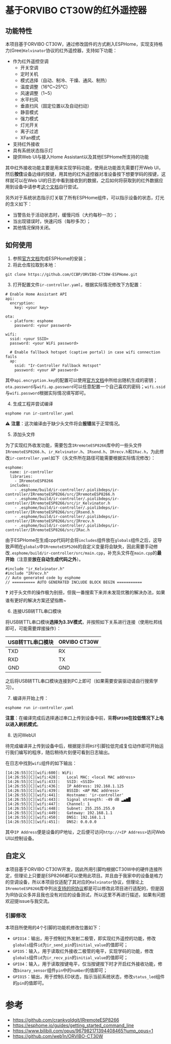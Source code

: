 # 基于ORVIBO CT30W的红外遥控器

## 功能特性

本项目基于ORVIBO CT30W，通过修改固件的方式刷入ESPHome，实现支持格力(Gree)`Kelvinator`协议的红外遥控器，支持如下功能：

- 作为红外遥控空调
    - 开关空调
    - 定时关机
    - 模式选择（自动、制冷、干燥、通风、制热）
    - 温度调整（16℃~25℃）
    - 风速调整（1~5）
    - 水平扫风
    - 垂直扫风（固定位置以及自动扫动）
    - 静音模式
    - 强力模式
    - 灯光开关
    - 离子过滤
    - XFan模式
- 支持红外接收
- 具有系统状态指示灯
- 提供Web UI与接入Home Assistant以及其他ESPHome所支持的功能

其中红外接收功能主要是用来实现学码功能，使用此功能首先需要打开Web UI，然后**按住**设备边缘的按键，用其他的红外遥控器对准设备按下想要学码的按键，这样就可以在Web UI的日志中看到接收到的数据，之后如何将获取到的红外数据应用到设备中请参考[这个文档](https://github.com/crankyoldgit/IRremoteESP8266/wiki/Adding-support-for-a-new-AC-protocol#a-note-on-collecting-data)自行尝试。

另外对于系统状态指示灯关联了所有ESPHome组件，可以指示设备的状态，灯光的含义如下：

- 当警告处于活动状态时，缓慢闪烁（大约每秒一次）；
- 当出现错误时，快速闪烁（每秒多次）；
- 其他情况保持关闭。

## 如何使用

1. 参照[官方文档](https://esphome.io/guides/installing_esphome)完成ESPHome的安装；
2. 将此仓库拉取到本地：

```
git clone https://github.com/CCBP/ORVIBO-CT30W-ESPHome.git
```

3. 打开配置文件`ir-controller.yaml`，根据实际情况修改下方配置：

```
# Enable Home Assistant API
api:
  encryption:
    key: <your key>

ota:
  - platform: esphome
    password: <your password>

wifi:
  ssid: <your SSID>
  password: <your WiFi password>

  # Enable fallback hotspot (captive portal) in case wifi connection fails
  ap:
    ssid: "Ir-Controller Fallback Hotspot"
    password: <your AP password>
```

其中`api.encryption.key`的配置可以使用[官方文档](https://esphome.io/components/api.html#configuration-variables)中所给出随机生成的密钥；`ota.password`与`wifi.ap.password`可以任意配置一个自己喜欢的密码；`wifi.ssid`与`wifi.password`根据实际情况填写即可。

4. 生成工程并尝试编译

```
esphome run ir-controller.yaml
```

:warning: **注意**：这次编译由于缺少头文件将会**报错**属于正常情况。

5. 添加头文件

为了实现红外收发功能，需要包含`IRremoteESP8266`库中的一些头文件`IRremoteESP8266.h`、`ir_Kelvinator.h`、`IRsend.h`、`IRrecv.h`和`IRac.h`，为此修改`ir-controller.yaml`如下（头文件所在路径可能需要根据实际情况修改）：

```
esphome:
  name: ir-controller
  libraries:
    - IRremoteESP8266
  includes:
    - .esphome/build/ir-controller/.piolibdeps/ir-controller/IRremoteESP8266/src/IRremoteESP8266.h
    - .esphome/build/ir-controller/.piolibdeps/ir-controller/IRremoteESP8266/src/ir_Kelvinator.h
    - .esphome/build/ir-controller/.piolibdeps/ir-controller/IRremoteESP8266/src/IRsend.h
    - .esphome/build/ir-controller/.piolibdeps/ir-controller/IRremoteESP8266/src/IRrecv.h
    - .esphome/build/ir-controller/.piolibdeps/ir-controller/IRremoteESP8266/src/IRac.h
```

由于ESPHome在生成cpp代码时会将`includes`组件放在`globals`组件之后，这导致声明在`globals`中`IRremoteESP5266`的自定义变量将会缺失，因此需要手动修改`.esphome/build/ir-controller/src/main.cpp`，补充头文件在`main.cpp`的**最开始**（注意要**放在自动生成代码之外**）。

```
#include "ir_Kelvinator.h"
#include "IRrecv.h"
// Auto generated code by esphome
// ========== AUTO GENERATED INCLUDE BLOCK BEGIN ===========
```

:question: 对于头文件的操作极为别扭，但我一番搜索下来并未发现优雅的解决办法，如果谁有更好的解决方案还望指教~

6. 连接USB转TTL串口模块

将USB转TTL串口模块**选择为3.3V模式**，并按照如下关系进行连接（使用杜邦线即可，可能需要焊接操作）：

| USB转TTL串口模块 | ORVIBO CT30W |
|------------------|--------------|
|TXD               |RX            |
|RXD               |TX            |
|GND               |GND           |

之后将USB转TTL串口模块连接到PC上即可（如果需要安装驱动请自行搜索学习）。

7. 编译并开始上传：

```
esphome run ir-controller.yaml
```

**注意**：在编译完成后选择通过串口上传到设备中前，需**将`GPIO0`在拉低情况下上电以进入刷机模式**。

8. 访问WebUI

待完成编译并上传到设备中后，根据提示将`RST`引脚拉低完成复位动作即可开始运行我们编写的程序，随后稍待片刻便可看到日志输出。

在日志中找到`wifi`组件的如下输出：

```
[14:26:55][C][wifi:600]: WiFi:
[14:26:55][C][wifi:428]:   Local MAC: <local MAC address>
[14:26:55][C][wifi:433]:   SSID: <SSID>
[14:26:55][C][wifi:436]:   IP Address: 192.168.1.125
[14:26:55][C][wifi:439]:   BSSID: <AP MAC address>
[14:26:55][C][wifi:441]:   Hostname: 'ir-controller'
[14:26:55][C][wifi:443]:   Signal strength: -49 dB ▂▄▆█
[14:26:55][C][wifi:447]:   Channel: 1
[14:26:55][C][wifi:448]:   Subnet: 255.255.255.0
[14:26:55][C][wifi:449]:   Gateway: 192.168.1.1
[14:26:55][C][wifi:450]:   DNS1: 192.168.1.1
[14:26:55][C][wifi:451]:   DNS2: 0.0.0.0
```

其中`IP Address`便是设备的IP地址，之后便可访问`http://<IP Address>`访问Web UI以控制设备。

## 自定义

本项目基于ORVIBO CT30W开发，因此所用引脚均根据CT30W中的硬件连接所定，但理论上只要是ESP8266都可以使用此项目。并且由于我家中的设备是格力的空调设备，所以本项目仅适配了其对应的`Kelvinator`协议，但理论上`IRremoteESP8266`库中列出[支持的IR协议](https://github.com/crankyoldgit/IRremoteESP8266/blob/master/SupportedProtocols.md)都是可以修改此项目进行适配的，但是因为IR协议众多并且我也没有对应的设备测试，所以这里不再进行描述，如果有问题欢迎提issue与我交流。

### 引脚修改

本项目所使用的4个引脚的功能机修改位置如下：

- `GPIO14`：输出，用于控制红外发射二极管，即实现红外遥控的功能，修改`globals`组件`id`为`ir_send_pin`的`initial_value`的值即可；
- `GPIO5`：输入，用于读取红外接收二极管的电平，实现学码的功能，修改`globals`组件`id`为`ir_recv_pin`的`initial_value`的值即可；
- `GPIO4`：输入，用于读取按键电平，仅当按键按下时才开启红外接收功能，修改`binary_sensor`组件`pin`中的`number`的值即可；
- `GPIO15`：输出，用于控制LED状态，指示当前系统状态，修改`status_led`组件的`pin`的值即可。

# 参考

- https://github.com/crankyoldgit/IRremoteESP8266
- https://esphome.io/guides/getting_started_command_line
- https://www.bilibili.com/opus/967982171394408465?jump_opus=1
- https://github.com/web1n/ORVIBO-CT30W
